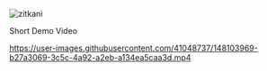 ![zitkani](https://user-images.githubusercontent.com/41048737/148103719-3e9fd3e8-7897-4879-a7d9-88cf2c4d2f10.png)

Short Demo Video

https://user-images.githubusercontent.com/41048737/148103969-b27a3069-3c5c-4a92-a2eb-a134ea5caa3d.mp4

